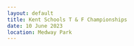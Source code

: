 ```yaml
---
layout: default
title: Kent Schools T & F Championships
date: 10 June 2023
location: Medway Park
---
```

